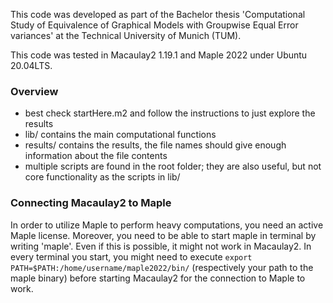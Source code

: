 This code was developed as part of the Bachelor thesis 'Computational Study of Equivalence of Graphical Models with Groupwise Equal Error variances' at the Technical University of Munich (TUM).

This code was tested in Macaulay2 1.19.1 and Maple 2022 under Ubuntu 20.04LTS.

### Overview

- best check startHere.m2 and follow the instructions to just explore the results
- lib/ contains the main computational functions
- results/ contains the results, the file names should give enough information about the file contents
- multiple scripts are found in the root folder; they are also useful, but not core functionality as the scripts in lib/

### Connecting Macaulay2 to Maple

In order to utilize Maple to perform heavy computations, you need an active Maple license. Moreover, you need to be able to start maple in terminal by writing 'maple'. Even if this is possible, it might not work in Macaulay2. In every terminal you start, you might need to execute ```export PATH=$PATH:/home/username/maple2022/bin/``` (respectively your path to the maple binary) before starting Macaulay2 for the connection to Maple to work.
